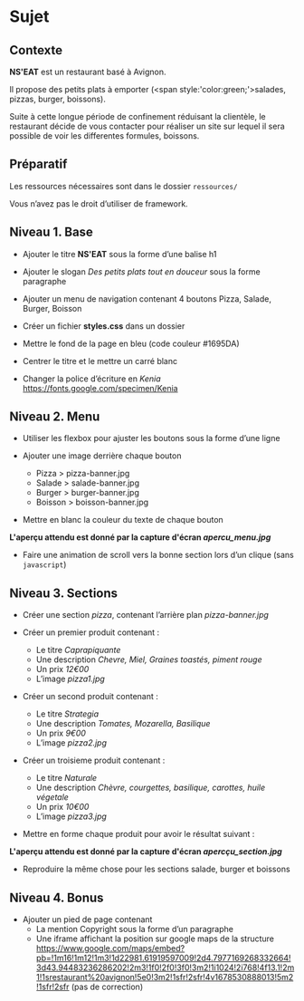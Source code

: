 # Sujet

## Contexte

**NS'EAT** est un restaurant basé à Avignon.

Il propose des petits plats à emporter (<span style:'color:green;'>salades, pizzas, burger, boissons</span>).


Suite à cette longue période de confinement réduisant la clientèle, le restaurant décide de vous contacter pour réaliser un site sur lequel il sera possible de voir les differentes formules, boissons.


## Préparatif
Les ressources nécessaires sont dans le dossier ```ressources/```

Vous n’avez pas le droit d’utiliser de framework.


## Niveau 1. Base

- Ajouter le titre **NS'EAT** sous la forme d’une balise h1

- Ajouter le slogan *Des petits plats tout en douceur* sous la forme paragraphe

- Ajouter un menu de navigation contenant 4 boutons Pizza, Salade, Burger, Boisson

- Créer un fichier **styles.css** dans un dossier

- Mettre le fond de la page en bleu (code couleur #1695DA)

- Centrer le titre et le mettre un carré blanc

- Changer la police d’écriture en *Kenia*
https://fonts.google.com/specimen/Kenia


## Niveau 2. Menu

- Utiliser les flexbox pour ajuster les boutons sous la forme d’une ligne

- Ajouter une image derrière chaque bouton
    
    - Pizza > pizza-banner.jpg
    - Salade > salade-banner.jpg
    - Burger > burger-banner.jpg
    - Boisson > boisson-banner.jpg

- Mettre en blanc la couleur du texte de chaque bouton

**L'aperçu attendu est donné par la capture d'écran *apercu_menu.jpg***

- Faire une animation de scroll vers la bonne section lors d’un clique (sans ```javascript```)

## Niveau 3. Sections

- Créer une section *pizza*, contenant l’arrière plan *pizza-banner.jpg*

- Créer un premier produit contenant :
    - Le titre *Caprapiquante*
    - Une description *Chevre, Miel, Graines toastés, piment rouge*
    - Un prix *12€00*
    - L’image *pizza1.jpg*

- Créer un second produit contenant :
    - Le titre *Strategia*
    - Une description *Tomates, Mozarella, Basilique*
    - Un prix *9€00*
    - L’image *pizza2.jpg*

- Créer un troisieme produit contenant :
    - Le titre *Naturale*
    - Une description *Chèvre, courgettes, basilique, carottes, huile végetale*
    - Un prix *10€00*
    - L’image *pizza3.jpg*

- Mettre en forme chaque produit pour avoir le résultat suivant :

**L'aperçu attendu est donné par la capture d'écran *apercçu_section.jpg***


- Reproduire la même chose pour les sections salade, burger et boissons

## Niveau 4. Bonus

- Ajouter un pied de page contenant
    - La mention Copyright sous la forme d’un paragraphe
    - Une iframe affichant la position sur google maps de la structure https://www.google.com/maps/embed?pb=!1m16!1m12!1m3!1d22981.61919597009!2d4.7977169268332664!3d43.94483236286202!2m3!1f0!2f0!3f0!3m2!1i1024!2i768!4f13.1!2m1!1srestaurant%20avignon!5e0!3m2!1sfr!2sfr!4v1678530888013!5m2!1sfr!2sfr (pas de correction)